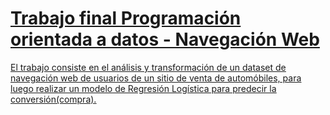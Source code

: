 # <u>Trabajo final Programación orientada a datos - Navegación Web<u/>

El trabajo consiste en el análisis y transformación de un dataset de navegación web de usuarios de un sitio de venta de automóbiles, para luego realizar un modelo de Regresión Logística para predecir la conversión(compra).  
